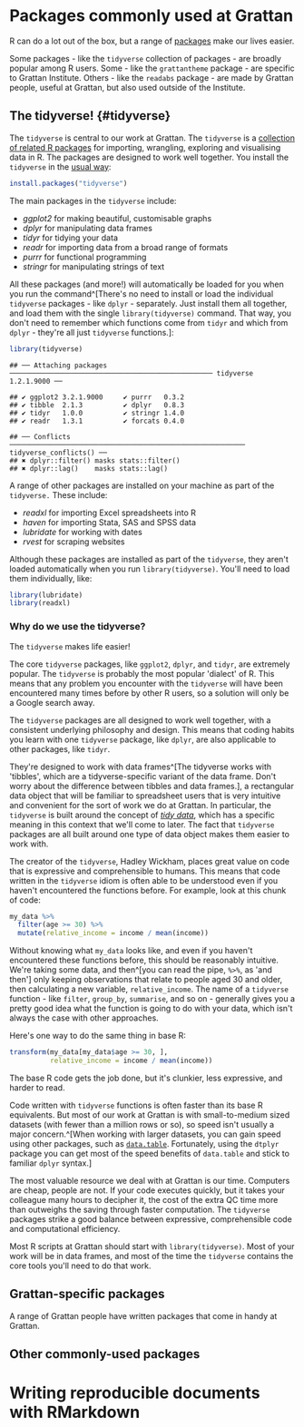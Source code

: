 # Packages commonly used at Grattan

R can do a lot out of the box, but a range of [packages](#packages) make our lives easier.

Some packages - like the `tidyverse` collection of packages - are broadly popular among R users. Some - like the `grattantheme` package - are specific to Grattan Institute. Others - like the `readabs` package - are made by Grattan people, useful at Grattan, but also used outside of the Institute.

## The tidyverse! {#tidyverse}

The `tidyverse` is central to our work at Grattan. The `tidyverse` is a [collection of related R packages](https://www.tidyverse.org/packages/) for importing, wrangling, exploring and visualising data in R. The packages are designed to work well together. You install the `tidyverse` in the [usual way](#install-packages):


```r
install.packages("tidyverse")
```

The main packages in the `tidyverse` include:

* *ggplot2* for making beautiful, customisable graphs
* *dplyr* for manipulating data frames
* *tidyr* for tidying your data
* *readr* for importing data from a broad range of formats
* *purrr* for functional programming
* *stringr* for manipulating strings of text

All these packages (and more!) will automatically be loaded for you when you run the command^[There's no need to install or load the individual `tidyverse` packages - like `dplyr` - separately. Just install them all together, and load them with the single `library(tidyverse)` command. That way, you don't need to remember which functions come from `tidyr` and which from `dplyr` - they're all just `tidyverse` functions.]:


```r
library(tidyverse)
```

```
## ── Attaching packages ────────────────────────────────────────────────── tidyverse 1.2.1.9000 ──
```

```
## ✔ ggplot2 3.2.1.9000     ✔ purrr   0.3.2     
## ✔ tibble  2.1.3          ✔ dplyr   0.8.3     
## ✔ tidyr   1.0.0          ✔ stringr 1.4.0     
## ✔ readr   1.3.1          ✔ forcats 0.4.0
```

```
## ── Conflicts ────────────────────────────────────────────────────────── tidyverse_conflicts() ──
## ✖ dplyr::filter() masks stats::filter()
## ✖ dplyr::lag()    masks stats::lag()
```

A range of other packages are installed on your machine as part of the `tidyverse.` These include:

* *readxl* for importing Excel spreadsheets into R
* *haven* for importing Stata, SAS and SPSS data
* *lubridate* for working with dates
* *rvest* for scraping websites

Although these packages are installed as part of the `tidyverse`, they aren't loaded automatically when you run `library(tidyverse)`. You'll need to load them individually, like:


```r
library(lubridate)
library(readxl)
```

### Why do we use the tidyverse?

The `tidyverse` makes life easier! 

The core `tidyverse` packages, like `ggplot2`, `dplyr`, and `tidyr`, are extremely popular. The `tidyverse` is probably the most popular 'dialect' of R. This means that any problem you encounter with the `tidyverse` will have been encountered many times before by other R users, so a solution will only be a Google search away.

The `tidyverse` packages are all designed to work well together, with a consistent underlying philosophy and design. This means that coding habits you learn with one `tidyverse` package, like `dplyr`, are also applicable to other packages, like `tidyr`. 

They're designed to work with data frames^[The tidyverse works with 'tibbles', which are a tidyverse-specific variant of the data frame. Don't worry about the difference between tibbles and data frames.], a rectangular data object that will be familiar to spreadsheet users that is very intuitive and convenient for the sort of work we do at Grattan. In particular, the `tidyverse` is built around the concept of [*tidy data*](https://cran.r-project.org/web/packages/tidyr/vignettes/tidy-data.html), which has a specific meaning in this context that we'll come to later. The fact that `tidyverse` packages are all built around one type of data object makes them easier to work with.

The creator of the `tidyverse`, Hadley Wickham, places great value on code that is expressive and comprehensible to humans. This means that code written in the `tidyverse` idiom is often able to be understood even if you haven't encountered the functions before. For example, look at this chunk of code:


```r
my_data %>%
  filter(age >= 30) %>%
  mutate(relative_income = income / mean(income))
```

Without knowing what `my_data` looks like, and even if you haven't encountered these functions before, this should be reasonably intuitive. We're taking some data, and then^[you can read the pipe, `%>%`, as 'and then'] only keeping observations that relate to people aged 30 and older, then calculating a new variable, `relative_income`. The name of a `tidyverse` function - like `filter`, `group_by`, `summarise`, and so on - generally gives you a pretty good idea what the function is going to do with your data, which isn't always the case with other approaches.

Here's one way to do the same thing in base R: 


```r
transform(my_data[my_data$age >= 30, ],
          relative_income = income / mean(income))
```

The base R code gets the job done, but it's clunkier, less expressive, and harder to read. 

Code written with `tidyverse` functions is often faster than its base R equivalents. But most of our work at Grattan is with small-to-medium sized datasets (with fewer than a million rows or so), so speed isn't usually a major concern.^[When working with larger datasets, you can gain speed using other packages, such as [`data.table`](https://cran.r-project.org/web/packages/data.table/vignettes/datatable-intro.html). Fortunately, using the `dtplyr` package you can get most of the speed benefits of `data.table` and stick to familiar `dplyr` syntax.]

The most valuable resource we deal with at Grattan is our time. Computers are cheap, people are not. If your code executes quickly, but it takes your colleague many hours to decipher it, the cost of the extra QC time more than outweighs the saving through faster computation. The `tidyverse` packages strike a good balance between expressive, comprehensible code and computational efficiency.

Most R scripts at Grattan should start with `library(tidyverse)`. Most of your work will be in data frames, and most of the time the `tidyverse` contains the core tools you'll need to do that work.

## Grattan-specific packages

A range of Grattan people have written packages that come in handy at Grattan.

## Other commonly-used packages

# Writing reproducible documents with RMarkdown
